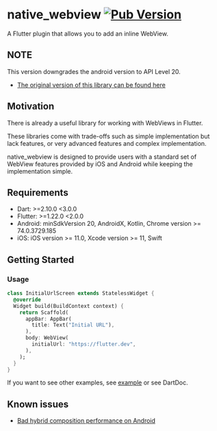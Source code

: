 # native_webview [![Pub Version](https://img.shields.io/pub/v/native_webview)](https://pub.dev/packages/native_webview)

A Flutter plugin that allows you to add an inline WebView.

## NOTE

This version downgrades the android version to API Level 20.

- [The original version of this library can be found here](https://github.com/hisaichi5518/native_webview)

## Motivation

There is already a useful library for working with WebViews in Flutter.

These libraries come with trade-offs such as simple implementation but lack features, or very advanced features and complex implementation.

native_webview is designed to provide users with a standard set of WebView features provided by iOS and Android while keeping the implementation simple.

## Requirements

- Dart: >=2.10.0 <3.0.0
- Flutter: >=1.22.0 <2.0.0
- Android: minSdkVersion 20, AndroidX, Kotlin, Chrome version >= 74.0.3729.185
- iOS: iOS version >= 11.0, Xcode version >= 11, Swift

## Getting Started

### Usage

```dart
class InitialUrlScreen extends StatelessWidget {
  @override
  Widget build(BuildContext context) {
    return Scaffold(
      appBar: AppBar(
        title: Text("Initial URL"),
      ),
      body: WebView(
        initialUrl: "https://flutter.dev",
      ),
    );
  }
}
```

If you want to see other examples, see [example](./example) or see DartDoc.

## Known issues

- [Bad hybrid composition performance on Android](https://github.com/flutter/flutter/issues/62303)
